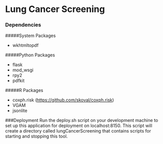# Lung Cancer Screening

### Dependencies
#####System Packages
- wkhtmltopdf

#####Python Packages
- flask
- mod_wsgi
- rpy2
- pdfkit

#####R Packages
- coxph.risk (https://github.com/skoval/coxph.risk)
- VGAM
- jsonlite

###Deployment
Run the deploy.sh script on your development machine to set up this application for deployment on localhost:8150. This script will create a directory called lungCancerScreening that contains scripts for starting and stopping this tool.
